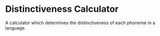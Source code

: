 # Distinctiveness Calculator
 A calculator which determines the distinctiveness of each phoneme in a language.

